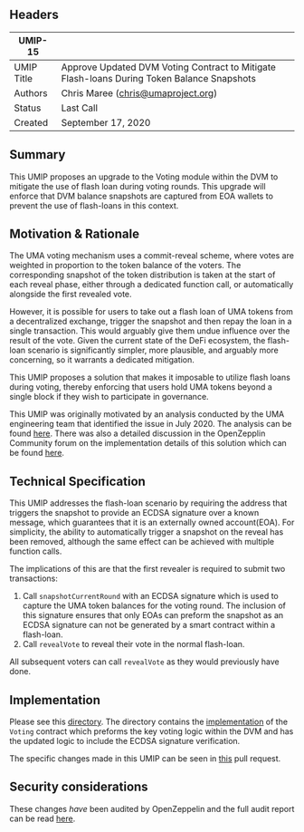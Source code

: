 ## Headers

| UMIP-15    |                                                                                            |
| ---------- | ------------------------------------------------------------------------------------------ |
| UMIP Title | Approve Updated DVM Voting Contract to Mitigate Flash-loans During Token Balance Snapshots |
| Authors    | Chris Maree (chris@umaproject.org)                                                         |
| Status     | Last Call                                                                                      |
| Created    | September 17, 2020                                                                         |

## Summary

This UMIP proposes an upgrade to the Voting module within the DVM to mitigate the use of flash loan during voting rounds. This upgrade will enforce that DVM balance snapshots are captured from EOA wallets to prevent the use of flash-loans in this context.

## Motivation & Rationale

The UMA voting mechanism uses a commit-reveal scheme, where votes are weighted in proportion to the token balance of the voters. The corresponding snapshot of the token distribution is taken at the start of each reveal phase, either through a dedicated function call, or automatically alongside the first revealed vote.

However, it is possible for users to take out a flash loan of UMA tokens from a decentralized exchange, trigger the snapshot and then repay the loan in a single transaction. This would arguably give them undue influence over the result of the vote. Given the current state of the DeFi ecosystem, the flash-loan scenario is significantly simpler, more plausible, and arguably more concerning, so it warrants a dedicated mitigation.

This UMIP proposes a solution that makes it imposable to utilize flash loans during voting, thereby enforcing that users hold UMA tokens beyond a single block if they wish to participate in governance.

This UMIP was originally motivated by an analysis conducted by the UMA engineering team that identified the issue in July 2020. The analysis can be found [here](https://docs.google.com/document/d/11ap5q2ga2OaVIV6MLxpRjzbLZTr0xraUIt2DdfcyzWI/edit?usp=sharing). There was also a detailed discussion in the OpenZepplin Community forum on the implementation details of this solution which can be found [here](https://forum.openzeppelin.com/t/erc20snapshot-and-flash-loans-swaps-mints/3094).

## Technical Specification

This UMIP addresses the flash-loan scenario by requiring the address that triggers the snapshot to provide an ECDSA signature over a known message, which guarantees that it is an externally owned account(EOA). For simplicity, the ability to automatically trigger a snapshot on the reveal has been removed, although the same effect can be achieved with multiple function calls.

The implications of this are that the first revealer is required to submit two transactions:

1. Call `snapshotCurrentRound` with an ECDSA signature which is used to capture the UMA token balances for the voting round. The inclusion of this signature ensures that only EOAs can preform the snapshot as an ECDSA signature can not be generated by a smart contract within a flash-loan.
2. Call `revealVote` to reveal their vote in the normal flash-loan.

All subsequent voters can call `revealVote` as they would previously have done.

## Implementation

Please see this [directory](https://github.com/UMAprotocol/protocol/tree/master/packages/core/contracts/oracle). The directory contains the [implementation](https://github.com/UMAprotocol/protocol/blob/master/packages/core/contracts/oracle/implementation/Voting.sol) of the `Voting` contract which preforms the key voting logic within the DVM and has the updated logic to include the ECDSA signature verification.

The specific changes made in this UMIP can be seen in [this](https://github.com/UMAprotocol/protocol/pull/1767) pull request.

## Security considerations

These changes _have_ been audited by OpenZeppelin and the full audit report can be read [here](https://blog.openzeppelin.com/uma-audit-phase-3/).
